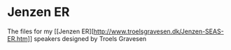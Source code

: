 # Jenzen ER

The files for my [[Jenzen ER][http://www.troelsgravesen.dk/Jenzen-SEAS-ER.htm]] speakers designed by Troels Gravesen 
